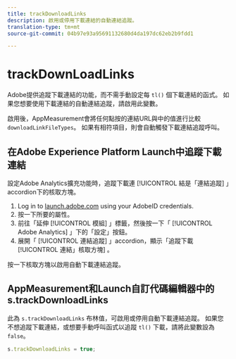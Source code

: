```yaml
---
title: trackDownloadLinks
description: 啟用或停用下載連結的自動連結追蹤。
translation-type: tm+mt
source-git-commit: 04b97e93a95691132680d4da197dc62eb2b9fdd1

---
```



# trackDownLoadLinks

Adobe提供追蹤下載連結的功能，而不需手動設定每 `tl()` 個下載連結的函式。 如果您想要使用下載連結的自動連結追蹤，請啟用此變數。

啟用後，AppMeasurement會將任何點按的連結URL與中的值進行比較 `downloadLinkFileTypes`。 如果有相符項目，則會自動觸發下載連結追蹤呼叫。

## 在Adobe Experience Platform Launch中追蹤下載連結

設定Adobe Analytics擴充功能時，追蹤下載連 [!UICONTROL 結是「連結追蹤] 」accordion下的核取方塊。

1. Log in to [launch.adobe.com](https://launch.adobe.com) using your AdobeID credentials.
2. 按一下所要的屬性。
3. 前往「延伸 [!UICONTROL 模組] 」標籤，然後按一下「 [!UICONTROL Adobe Analytics] 」下的「設定」按鈕。
4. 展開「 [!UICONTROL 連結追蹤] 」accordion，顯示「追蹤下載 [!UICONTROL 連結」核取方塊] 。

按一下核取方塊以啟用自動下載連結追蹤。

## AppMeasurement和Launch自訂代碼編輯器中的s.trackDownloadLinks

此為 `s.trackDownloadLinks` 布林值，可啟用或停用自動下載連結追蹤。 如果您不想追蹤下載連結，或想要手動呼叫函式以追蹤 `tl()` 下載，請將此變數設為 `false`。

```js
s.trackDownloadLinks = true;
```
